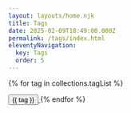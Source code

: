 ```yaml
---
layout: layouts/home.njk
title: Tags
date: 2025-02-09T18:49:00.000Z
permalink: /tags/index.html
eleventyNavigation:
  key: Tags
  order: 5
---
```

{% for tag in collections.tagList %}

<span>
    <a href="/tags/{{ tag }}"><button class="bg-white hover:bg-gray-100 text-gray-800 font-semibold py-2 px-4 border border-gray-400 rounded shadow mr-6 mb-4">
        {{ tag }}
    </button>
    </a>
</span>
{% endfor %}

